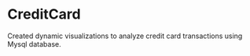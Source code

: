# CreditCard
Created dynamic visualizations to analyze credit card transactions using Mysql database.
